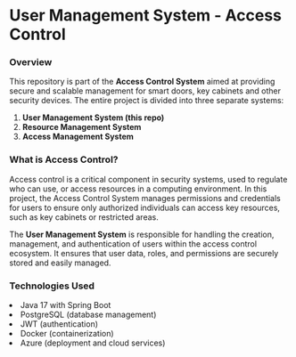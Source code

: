 # User Management System - Access Control

### Overview

This repository is part of the **Access Control System** aimed at providing secure and scalable management for smart doors, key cabinets and other security devices. The entire project is divided into three separate systems:

1. **User Management System (this repo)**
2. **Resource Management System**
3. **Access Management System**


### What is Access Control?
Access control is a critical component in security systems, used to regulate who can use, or access resources in a computing environment. In this project, the Access Control System manages permissions and credentials for users to ensure only authorized individuals can access key resources, such as key cabinets or restricted areas.

The **User Management System** is responsible for handling the creation, management, and authentication of users within the access control ecosystem. It ensures that user data, roles, and permissions are securely stored and easily managed.

### Technologies Used
<li> Java 17 with Spring Boot
<li> PostgreSQL (database management)
<li> JWT (authentication)
<li> Docker (containerization)
<li> Azure (deployment and cloud services)
